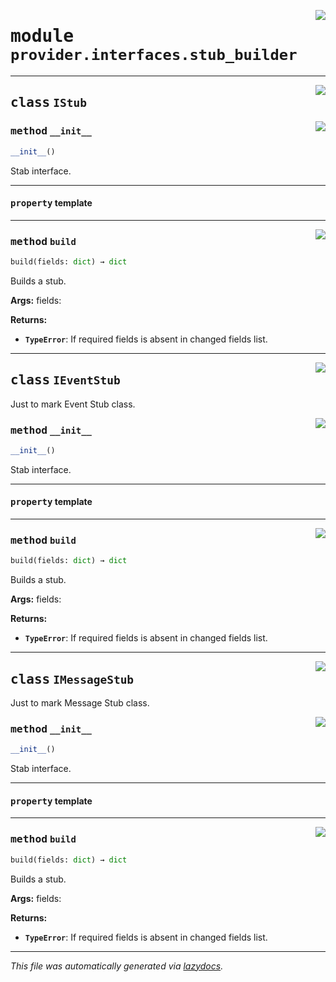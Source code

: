 <!-- markdownlint-disable -->

<a href="../../th2_data_services/provider/interfaces/stub_builder.py#L0"><img align="right" style="float:right;" src="https://img.shields.io/badge/-source-cccccc?style=flat-square"></a>

# <kbd>module</kbd> `provider.interfaces.stub_builder`






---

<a href="../../th2_data_services/provider/interfaces/stub_builder.py#L19"><img align="right" style="float:right;" src="https://img.shields.io/badge/-source-cccccc?style=flat-square"></a>

## <kbd>class</kbd> `IStub`




<a href="../../th2_data_services/provider/interfaces/stub_builder.py#L25"><img align="right" style="float:right;" src="https://img.shields.io/badge/-source-cccccc?style=flat-square"></a>

### <kbd>method</kbd> `__init__`

```python
__init__()
```

Stab interface. 


---

#### <kbd>property</kbd> template







---

<a href="../../th2_data_services/provider/interfaces/stub_builder.py#L49"><img align="right" style="float:right;" src="https://img.shields.io/badge/-source-cccccc?style=flat-square"></a>

### <kbd>method</kbd> `build`

```python
build(fields: dict) → dict
```

Builds a stub. 



**Args:**
  fields: 



**Returns:**
 
 - <b>`TypeError`</b>:  If required fields is absent in changed fields list. 


---

<a href="../../th2_data_services/provider/interfaces/stub_builder.py#L67"><img align="right" style="float:right;" src="https://img.shields.io/badge/-source-cccccc?style=flat-square"></a>

## <kbd>class</kbd> `IEventStub`
Just to mark Event Stub class. 

<a href="../../th2_data_services/provider/interfaces/stub_builder.py#L25"><img align="right" style="float:right;" src="https://img.shields.io/badge/-source-cccccc?style=flat-square"></a>

### <kbd>method</kbd> `__init__`

```python
__init__()
```

Stab interface. 


---

#### <kbd>property</kbd> template







---

<a href="../../th2_data_services/provider/interfaces/stub_builder.py#L49"><img align="right" style="float:right;" src="https://img.shields.io/badge/-source-cccccc?style=flat-square"></a>

### <kbd>method</kbd> `build`

```python
build(fields: dict) → dict
```

Builds a stub. 



**Args:**
  fields: 



**Returns:**
 
 - <b>`TypeError`</b>:  If required fields is absent in changed fields list. 


---

<a href="../../th2_data_services/provider/interfaces/stub_builder.py#L74"><img align="right" style="float:right;" src="https://img.shields.io/badge/-source-cccccc?style=flat-square"></a>

## <kbd>class</kbd> `IMessageStub`
Just to mark Message Stub class. 

<a href="../../th2_data_services/provider/interfaces/stub_builder.py#L25"><img align="right" style="float:right;" src="https://img.shields.io/badge/-source-cccccc?style=flat-square"></a>

### <kbd>method</kbd> `__init__`

```python
__init__()
```

Stab interface. 


---

#### <kbd>property</kbd> template







---

<a href="../../th2_data_services/provider/interfaces/stub_builder.py#L49"><img align="right" style="float:right;" src="https://img.shields.io/badge/-source-cccccc?style=flat-square"></a>

### <kbd>method</kbd> `build`

```python
build(fields: dict) → dict
```

Builds a stub. 



**Args:**
  fields: 



**Returns:**
 
 - <b>`TypeError`</b>:  If required fields is absent in changed fields list. 




---

_This file was automatically generated via [lazydocs](https://github.com/ml-tooling/lazydocs)._

